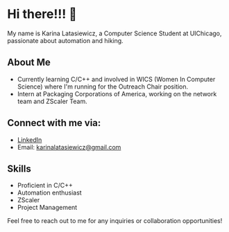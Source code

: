 # Hi there!!! 👋

My name is Karina Latasiewicz, a Computer Science Student at UIChicago, passionate about automation and hiking.

## About Me
- Currently learning C/C++ and involved in WICS (Women In Computer Science) where I'm running for the Outreach Chair position.
- Intern at Packaging Corporations of America, working on the network team and ZScaler Team.

## Connect with me via:
- [LinkedIn](https://linkedin.com/in/karina-latasiewicz)
- Email: karinalatasiewicz@gmail.com

## Skills
- Proficient in C/C++
- Automation enthusiast
- ZScaler
- Project Management

Feel free to reach out to me for any inquiries or collaboration opportunities!
